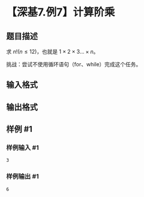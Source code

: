 # 【深基7.例7】计算阶乘

## 题目描述

求 $n!(n\le12)$，也就是 $1×2×3...×n$。

挑战：尝试不使用循环语句（for、while）完成这个任务。

## 输入格式

## 输出格式

## 样例 #1

### 样例输入 #1

```
3
```

### 样例输出 #1

```
6
```
